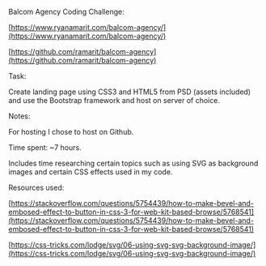 Balcom Agency Coding Challenge:

[https://www.ryanamarit.com/balcom-agency/](https://www.ryanamarit.com/balcom-agency/)

[https://github.com/ramarit/balcom-agency](https://github.com/ramarit/balcom-agency)

Task:

Create landing page using CSS3 and HTML5 from PSD (assets included) and use the Bootstrap framework and host on server of choice.

Notes:

For hosting I chose to host on Github.

Time spent: ~7 hours.

Includes time researching certain topics such as using SVG as background images and certain CSS effects used in my code.

Resources used:

[https://stackoverflow.com/questions/5754439/how-to-make-bevel-and-embosed-effect-to-button-in-css-3-for-web-kit-based-browse/5768541](https://stackoverflow.com/questions/5754439/how-to-make-bevel-and-embosed-effect-to-button-in-css-3-for-web-kit-based-browse/5768541)

[https://css-tricks.com/lodge/svg/06-using-svg-svg-background-image/](https://css-tricks.com/lodge/svg/06-using-svg-svg-background-image/)